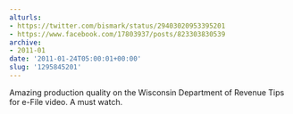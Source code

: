```yaml
---
alturls:
- https://twitter.com/bismark/status/29403020953395201
- https://www.facebook.com/17803937/posts/823303830539
archive:
- 2011-01
date: '2011-01-24T05:00:01+00:00'
slug: '1295845201'
---
```


Amazing production quality on the Wisconsin Department of Revenue Tips for e-File video.  A must watch.

